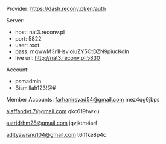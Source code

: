 Provider: https://dash.reconv.pl/en/auth

Server:
- host: nat3.reconv.pl
- port: 5822
- user: root
- pass: mqwwM3r1HsvloiuZY5CtDZN9piucKdln
- live url: http://nat3.reconv.pl:5830

Account:
- psmadmin
- Bismillah123!@#

Member Accounts:
farhanirsyad54@gmail.com
mez4qg6jbps

alaffandyt.7@gmail.com
qkc619hwxu

astridrhm28@gmail.com
jqvjktm4srf

adityawisnu104@gmail.com
t6iffke8p4c